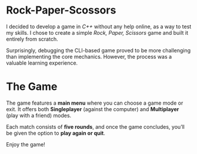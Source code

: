 # Rock-Paper-Scossors
I decided to develop a game in *C++* without any help online, as a way to test my skills. I chose to create a simple *Rock, Paper, Scissors* game and built it entirely from scratch.

Surprisingly, debugging the CLI-based game proved to be more challenging than implementing the core mechanics. However, the process was a valuable learning experience.

# The Game

The game features a **main menu** where you can choose a game mode or exit. It offers both **Singleplayer** (against the computer) and **Multiplayer** (play with a friend) modes.

Each match consists of **five rounds**, and once the game concludes, you’ll be given the option to **play again or quit**.

Enjoy the game!
